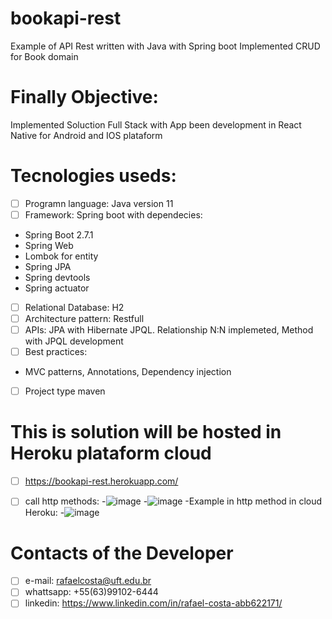 # bookapi-rest
Example of API Rest written with Java with Spring boot
Implemented CRUD for Book domain

# Finally Objective:
Implemented Soluction Full Stack with App been development in React Native for Android and IOS plataform

# Tecnologies useds:
 - [ ] Programn language: Java version 11
 - [ ] Framework: Spring boot with dependecies:
 - Spring Boot 2.7.1
 - Spring Web
 - Lombok for entity
 - Spring JPA
 - Spring devtools
 - Spring actuator
 - [ ] Relational Database: H2
 - [ ] Architecture pattern: Restfull
 - [ ] APIs: JPA with Hibernate JPQL. Relationship N:N implemeted, Method with JPQL development
 - [ ] Best practices:
 - MVC patterns, Annotations, Dependency injection
 - [ ] Project  type maven

# This is solution will be hosted in Heroku plataform cloud
- [ ] https://bookapi-rest.herokuapp.com/
- [ ] call http methods:
-![image](https://user-images.githubusercontent.com/72560588/177440110-68a798db-df1b-4fc1-8d67-c58d08935b93.png)
-![image](https://user-images.githubusercontent.com/72560588/177440219-83ea5f8d-9dc5-4b32-825c-fa2cad1b6361.png)
-Example in http method in cloud Heroku:
-![image](https://user-images.githubusercontent.com/72560588/177440562-ce5015fd-6ec0-4aab-86e1-1afce5d43e2b.png)



# Contacts of the Developer
- [ ] e-mail: rafaelcosta@uft.edu.br
- [ ] whattsapp: +55(63)99102-6444
- [ ] linkedin: https://www.linkedin.com/in/rafael-costa-abb622171/
